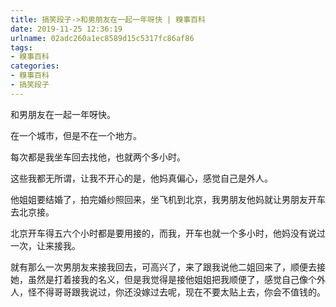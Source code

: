```yaml
---
title: 搞笑段子->和男朋友在一起一年呀快 | 糗事百科
date: 2019-11-25 12:36:19
urlname: 02adc260a1ec8589d15c5317fc86af86
tags: 
- 糗事百科
categories:
- 糗事百科
- 搞笑段子
---
```

和男朋友在一起一年呀快。

在一个城市，但是不在一个地方。

每次都是我坐车回去找他，也就两个多小时。

这些我都无所谓，让我不开心的是，他妈真偏心，感觉自己是外人。

他姐姐要结婚了，拍完婚纱照回来，坐飞机到北京，我男朋友他妈就让男朋友开车去北京接。

北京开车得五六个小时都是要用接的，而我，开车也就一个多小时，他妈没有说过一次，让来接我。

就有那么一次男朋友来接我回去，可高兴了，来了跟我说他二姐回来了，顺便去接她，虽然是打着接我的名义，但是我觉得是接他姐姐把我顺便了，感觉自己像个外人，怪不得哥哥跟我说过，你还没嫁过去呢，现在不要太贴上去，你会不值钱的。


